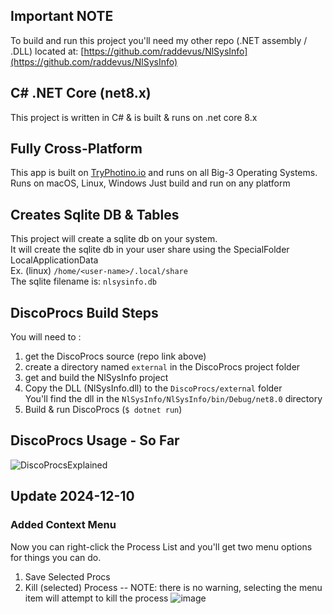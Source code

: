 ## Important NOTE
To build and run this project you'll need my other repo (.NET assembly / .DLL) located at: [https://github.com/raddevus/NlSysInfo](https://github.com/raddevus/NlSysInfo)
## 
## C# .NET Core (net8.x)
This project is written in C# & is built & runs on .net core 8.x

## Fully Cross-Platform
This app is built on [TryPhotino.io](https://www.tryphotino.io/) and runs on all Big-3 Operating Systems.
Runs on macOS, Linux, Windows
Just build and run on any platform

## Creates Sqlite DB & Tables
This project will create a sqlite db on your system.<br/>
It will create the sqlite db in your user share using the SpecialFolder LocalApplicationData<br/>
Ex. (linux) `/home/<user-name>/.local/share` <br/>
The sqlite filename is: `nlsysinfo.db`

## DiscoProcs Build Steps
You will need to :
1) get the DiscoProcs source (repo link above)
2) create a directory named `external` in the DiscoProcs project folder
3) get and build the NlSysInfo project
4) Copy the DLL (NlSysInfo.dll) to the `DiscoProcs/external` folder<br/>
  You'll find the dll in the `NlSysInfo/NlSysInfo/bin/Debug/net8.0` directory
6) Build & run DiscoProcs (`$ dotnet run`)

## DiscoProcs Usage - So Far
![DiscoProcsExplained](https://github.com/user-attachments/assets/06918739-69c8-4283-9967-1462399e8ff0)

## Update 2024-12-10
### Added Context Menu
Now you can right-click the Process List and you'll get two menu options for things you can do.
1. Save Selected Procs
2. Kill (selected) Process -- NOTE: there is no warning, selecting the menu item will attempt to kill the process
![image](https://github.com/user-attachments/assets/972c367a-1ff7-46a8-ab90-ed3419622fc8)

